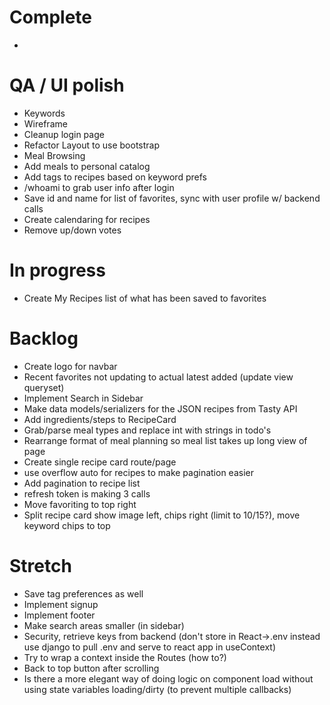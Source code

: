 # Complete
- 

# QA / UI polish
- Keywords
- Wireframe
- Cleanup login page
- Refactor Layout to use bootstrap <Container>
- Meal Browsing
- Add meals to personal catalog
- Add tags to recipes based on keyword prefs
- /whoami to grab user info after login
- Save id and name for list of favorites, sync with user profile w/ backend calls
- Create calendaring for recipes
- Remove up/down votes

# In progress
- Create My Recipes list of what has been saved to favorites

# Backlog
- Create logo for navbar
- Recent favorites not updating to actual latest added (update view queryset)
- Implement Search in Sidebar
- Make data models/serializers for the JSON recipes from Tasty API
- Add ingredients/steps to RecipeCard
- Grab/parse meal types and replace int with strings in todo's
- Rearrange format of meal planning so meal list takes up long view of page
- Create single recipe card route/page
- use overflow auto for recipes to make pagination easier
- Add pagination to recipe list
- refresh token is making 3 calls
- Move favoriting to top right
- Split recipe card show image left, chips right (limit to 10/15?), move keyword chips to top

# Stretch
- Save tag preferences as well
- Implement signup
- Implement footer
- Make search areas smaller (in sidebar)
- Security, retrieve keys from backend (don't store in React->.env instead use django to pull .env and serve to react app in useContext)
- Try to wrap a context inside the Routes (how to?)
- Back to top button after scrolling
- Is there a more elegant way of doing logic on component load without using state variables loading/dirty (to prevent multiple callbacks)
